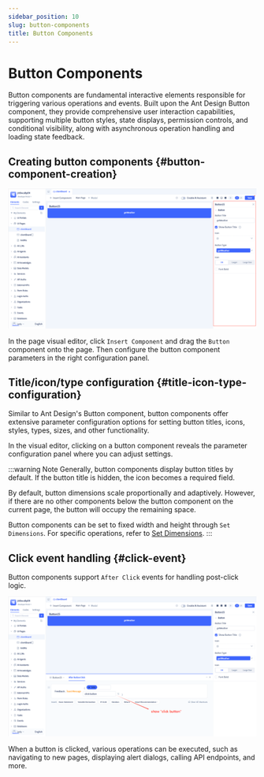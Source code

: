 ```yaml
---
sidebar_position: 10
slug: button-components
title: Button Components
---
```


# Button Components
Button components are fundamental interactive elements responsible for triggering various operations and events. Built upon the Ant Design Button component, they provide comprehensive user interaction capabilities, supporting multiple button styles, state displays, permission controls, and conditional visibility, along with asynchronous operation handling and loading state feedback.

## Creating button components {#button-component-creation}
![Creating Button Components](./img/10/button_2025-08-29_14-52-51.png)

In the page visual editor, click `Insert Component` and drag the `Button` component onto the page. Then configure the button component parameters in the right configuration panel.

## Title/icon/type configuration {#title-icon-type-configuration}
Similar to Ant Design's Button component, button components offer extensive parameter configuration options for setting button titles, icons, styles, types, sizes, and other functionality.

In the visual editor, clicking on a button component reveals the parameter configuration panel where you can adjust settings.

:::warning Note
Generally, button components display button titles by default. If the button title is hidden, the icon becomes a required field.

By default, button dimensions scale proportionally and adaptively. However, if there are no other components below the button component on the current page, the button will occupy the remaining space.

Button components can be set to fixed width and height through `Set Dimensions`. For specific operations, refer to [Set Dimensions](../shell-and-page/component-based-page-development#custom-sizing-adaptive-layout).
:::

## Click event handling {#click-event}
Button components support `After Click` events for handling post-click logic.

![Button Component Events](./img/10/button_2025-08-29_15-26-26.png)

When a button is clicked, various operations can be executed, such as navigating to new pages, displaying alert dialogs, calling API endpoints, and more.

